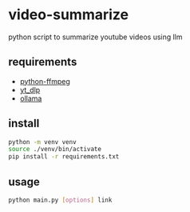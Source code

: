 video-summarize
===============

python script to summarize youtube videos using llm

requirements
------------
- [python-ffmpeg](https://pypi.org/project/python-ffmpeg/)
- [yt_dlp](https://pypi.org/project/yt-dlp/)
- [ollama](https://pypi.org/project/ollama/)

install
-------

```bash
python -m venv venv
source ./venv/bin/activate
pip install -r requirements.txt
```

usage
-----

```bash
python main.py [options] link
```
